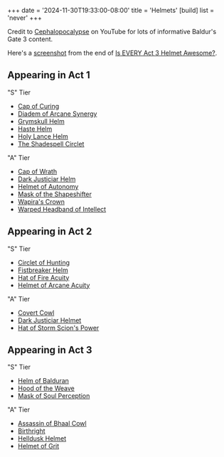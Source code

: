 +++
date = '2024-11-30T19:33:00-08:00'
title = 'Helmets'
[build]
  list = 'never'
+++

Credit to [Cephalopocalypse](https://www.youtube.com/@Cephalopocalypse) on YouTube for lots of informative Baldur's Gate 3 content.

Here's a [screenshot](Cephalopocalypse%20final%20headgear.png) from the end of [Is EVERY Act 3 Helmet Awesome?](https://www.youtube.com/watch?v=MSlweFy-RmI).

## Appearing in Act 1

"S" Tier

* [Cap of Curing](https://bg3.wiki/wiki/Cap_of_Curing)
* [Diadem of Arcane Synergy](https://bg3.wiki/wiki/Diadem_of_Arcane_Synergy)
* [Grymskull Helm](https://bg3.wiki/wiki/Grymskull_Helm)
* [Haste Helm](https://bg3.wiki/wiki/Haste_Helm)
* [Holy Lance Helm](https://bg3.wiki/wiki/Holy_Lance_Helm)
* [The Shadespell Circlet](https://bg3.wiki/wiki/The_Shadespell_Circlet)

"A" Tier

* [Cap of Wrath](https://bg3.wiki/wiki/Cap_of_Wrath)
* [Dark Justiciar Helm](https://bg3.wiki/wiki/Dark_Justiciar_Helm)
* [Helmet of Autonomy](https://bg3.wiki/wiki/Helmet_of_Autonomy)
* [Mask of the Shapeshifter](https://bg3.wiki/wiki/Mask_of_the_Shapeshifter)
* [Wapira's Crown](https://bg3.wiki/wiki/Wapira%27s_Crown)
* [Warped Headband of Intellect](https://bg3.wiki/wiki/Warped_Headband_of_Intellect)

## Appearing in Act 2

"S" Tier

* [Circlet of Hunting](https://bg3.wiki/wiki/Circlet_of_Hunting)
* [Fistbreaker Helm](https://bg3.wiki/wiki/Fistbreaker_Helm)
* [Hat of Fire Acuity](https://bg3.wiki/wiki/Hat_of_Fire_Acuity)
* [Helmet of Arcane Acuity](https://bg3.wiki/wiki/Helmet_of_Arcane_Acuity)

"A" Tier

* [Covert Cowl](https://bg3.wiki/wiki/Covert_Cowl)
* [Dark Justiciar Helmet](https://bg3.wiki/wiki/Dark_Justiciar_Helmet)
* [Hat of Storm Scion's Power](https://bg3.wiki/wiki/Hat_of_Storm_Scion%27s_Power)

## Appearing in Act 3

"S" Tier

* [Helm of Balduran](https://bg3.wiki/wiki/Helm_of_Balduran)
* [Hood of the Weave](https://bg3.wiki/wiki/Hood_of_the_Weave)
* [Mask of Soul Perception](https://bg3.wiki/wiki/Mask_of_Soul_Perception)

"A" Tier

* [Assassin of Bhaal Cowl](https://bg3.wiki/wiki/Assassin_of_Bhaal_Cowl)
* [Birthright](https://bg3.wiki/wiki/Birthright)
* [Helldusk Helmet](https://bg3.wiki/wiki/Helldusk_Helmet)
* [Helmet of Grit](https://bg3.wiki/wiki/Helmet_of_Grit)
